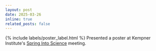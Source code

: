 ```yaml
---
layout: post
date: 2025-03-26 
inline: true
related_posts: false
---
```


{% include labels/poster_label.html %} Presented a poster at Kempner Institute's [Spring Into Science](https://kempnerinstitute.harvard.edu/events/spring-into-science/) meeting.